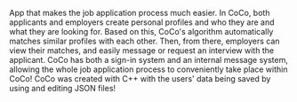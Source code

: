 App that makes the job application process much easier. In CoCo, both applicants and employers create personal profiles and who they are and what they are looking for. Based on this, CoCo's algorithm automatically matches similar profiles with each other. Then, from there, employers can view their matches, and easily message or request an interview with the applicant. CoCo has both a sign-in system and an internal message system, allowing the whole job application process to conveniently take place within CoCo! CoCo was created with C++ with the users' data being saved by using and editing JSON files!
